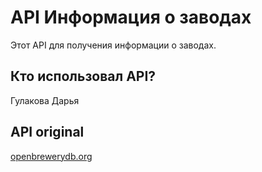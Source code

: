# API Информация о заводах  

Этот API для получения информации о заводах.

## Кто использовал API?

Гулакова Дарья

## API original

[openbrewerydb.org](https://openbrewerydb.org/)
